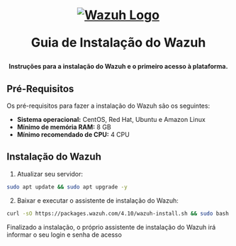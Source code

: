 <h1 align="center">

[![Wazuh Logo](https://github.com/user-attachments/assets/119abd64-9d52-4170-b976-6037f76f6097)](https://wazuh.com)

Guia de Instalação do Wazuh

</h1>

<h4 align="center">

Instruções para a instalação do Wazuh e o primeiro acesso à plataforma.

</h4>

## Pré-Requisitos

Os pré-requisitos para fazer a instalação do Wazuh são os seguintes:

- **Sistema operacional:** CentOS, Red Hat, Ubuntu e Amazon Linux
- **Mínimo de memória RAM:** 8 GB
- **Mínimo recomendado de CPU:** 4 CPU

## Instalação do Wazuh

1. Atualizar seu servidor:
```bash
sudo apt update && sudo apt upgrade -y
```

2. Baixar e executar o assistente de instalação do Wazuh:
```bash
curl -sO https://packages.wazuh.com/4.10/wazuh-install.sh && sudo bash ./wazuh-install.sh -a
```

Finalizado a instalação, o próprio assistente de instalação do Wazuh irá informar o seu login e senha de acesso




